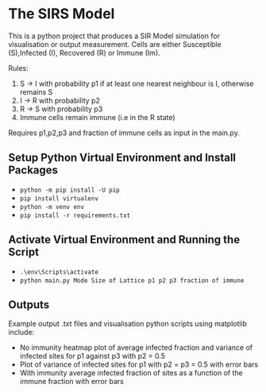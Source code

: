 # The SIRS Model
This is a python project that produces a SIR Model simulation for visualisation or output measurement. Cells are either Susceptible (S),Infected (I), Recovered (R) or Immune (Im).

Rules:
1. S -> I with probability p1 if at least one nearest neighbour is I, otherwise remains S
2. I -> R with probability p2
3. R -> S with probability p3
4. Immune cells remain immune (i.e in the R state)

Requires p1,p2,p3 and fraction of immune cells as input in the main.py.

## Setup Python Virtual Environment and Install Packages
- ``` python -m pip install -U pip ```
- ``` pip install virtualenv ```
- ``` python -m venv env ```
- ``` pip install -r requirements.txt ```

## Activate Virtual Environment and Running the Script
- ``` .\env\Scripts\activate ```
- ``` python main.py Mode Size of Lattice p1 p2 p3 fraction of immune ```

## Outputs
Example output .txt files and visualisation python scripts using matplotlib include:

- No immunity heatmap plot of average infected fraction and variance of infected sites for p1 against p3 with p2 = 0.5
- Plot of variance of infected sites for p1 with p2 = p3 = 0.5 with error bars
- With immunity average infected fraction of sites as a function of the immune fraction with error bars

